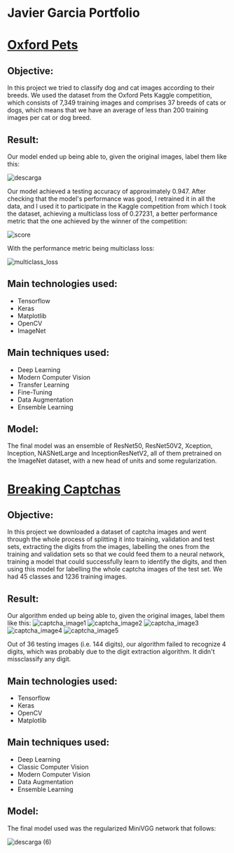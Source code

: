 # Javier Garcia Portfolio

# [Oxford Pets](https://github.com/javiergarciamolina/oxford_pets)

## Objective:

In this project we tried to classify dog and cat images according to their breeds. We used the dataset from the Oxford Pets Kaggle competition, which consists of 7,349 training images and comprises 37 breeds of cats or dogs, which means that we have an average of less than 200 training images per cat or dog breed.

## Result:

 Our model ended up being able to, given the original images, label them like this: 
 
 ![descarga](https://user-images.githubusercontent.com/70718425/104301888-70f18180-54c8-11eb-9613-4f748065a9bf.png)

Our model achieved a testing accuracy of approximately 0.947.
After checking that the model's performance was good, I retrained it in all the data, and I used it to participate in the Kaggle competition from which I took the dataset, achieving a multiclass loss of 0.27231, a better performance metric that the one achieved by the winner of the competition:

![score](https://user-images.githubusercontent.com/70718425/104302219-d6457280-54c8-11eb-8def-30a676c9f9d4.png)

With the performance metric being multiclass loss:

![multiclass_loss](https://user-images.githubusercontent.com/70718425/104302308-e6f5e880-54c8-11eb-9698-417223499f9e.png)

## Main technologies used:

* Tensorflow
* Keras
* Matplotlib
* OpenCV
* ImageNet

## Main techniques used:

* Deep Learning
* Modern Computer Vision
* Transfer Learning
* Fine-Tuning 
* Data Augmentation
* Ensemble Learning

## Model:

The final model was an ensemble of ResNet50, ResNet50V2, Xception, Inception, NASNetLarge and InceptionResNetV2, all of them pretrained on the ImageNet dataset, with a new head of units and some regularization.

# [Breaking Captchas](https://github.com/javiergarciamolina/breaking_captchas)

## Objective:
In this project we downloaded a dataset of captcha images and went through the whole process of splitting it into training, validation and test sets, extracting the digits from the images, labelling the ones from the training and validation sets so that we could feed them to a neural network, training a model that could successfully learn to identify the digits, and then using this model for labelling the whole captcha images of the test set. We had 45 classes and 1236 training images.

## Result:
Our algorithm ended up being able to, given the original images, label them like this:
![captcha_image1](https://user-images.githubusercontent.com/70718425/104241021-4f0ee500-545d-11eb-8a14-bcd5dd128762.png)
![captcha_image2](https://user-images.githubusercontent.com/70718425/104241064-5cc46a80-545d-11eb-9b2c-aef2a6ab581c.png)
![captcha_image3](https://user-images.githubusercontent.com/70718425/104241067-5e8e2e00-545d-11eb-8b15-1a65c996b2de.png)
![captcha_image4](https://user-images.githubusercontent.com/70718425/104241071-6057f180-545d-11eb-9cbf-dace772dec32.png)
![captcha_image5](https://user-images.githubusercontent.com/70718425/104241077-62ba4b80-545d-11eb-9c28-9d09d27b464e.png)


Out of 36 testing images (i.e. 144 digits), our algorithm failed to recognize 4 digits, which was probably due to the digit extraction algorithm. It didn't missclassify any digit.

## Main technologies used:

* Tensorflow
* Keras
* OpenCV
* Matplotlib

## Main techniques used:

* Deep Learning
* Classic Computer Vision
* Modern Computer Vision
* Data Augmentation
* Ensemble Learning

## Model:

The final model used was the regularized MiniVGG network that follows:

![descarga (6)](https://user-images.githubusercontent.com/70718425/104305822-769d9600-54cd-11eb-8e48-4141b5d0b5f4.png)


